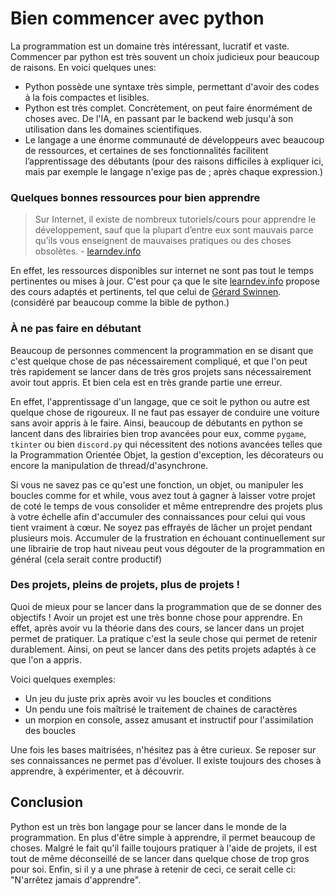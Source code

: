 # Bien commencer avec python

La programmation est un domaine très intéressant, lucratif et vaste. 
Commencer par python est très souvent un choix judicieux pour beaucoup de raisons.
En voici quelques unes:

- Python possède une syntaxe très simple, permettant d'avoir des codes à la fois compactes et lisibles.
- Python est très complet. Concrètement, on peut faire énormément de choses avec. 
De l'IA, en passant par le backend web jusqu'à son utilisation dans les domaines scientifiques.
- Le langage a une énorme communauté de développeurs avec beaucoup de ressources, 
et certaines de ses fonctionnalités facilitent l’apprentissage des débutants 
(pour des raisons difficiles à expliquer ici, mais par exemple le langage n'exige pas de ; après chaque expression.)


### Quelques bonnes ressources pour bien apprendre

> Sur Internet, il existe de nombreux tutoriels/cours pour apprendre le développement, sauf que la plupart 
> d’entre eux sont mauvais parce qu’ils vous enseignent de mauvaises pratiques ou 
> des choses obsolètes. - [learndev.info](https://www.learndev.info/fr)

En effet, les ressources disponibles sur internet ne sont pas tout le temps pertinentes ou mises à jour. 
C'est pour ça que le site [learndev.info](https://www.learndev.info/fr) propose des cours adaptés et pertinents,
tel que celui de [Gérard Swinnen](https://inforef.be/swi/download/apprendre_python3_5.pdf). 
(considéré par beaucoup comme la bible de python.)


### À ne pas faire en débutant

Beaucoup de personnes commencent la programmation en se disant que c'est quelque chose de pas nécessairement compliqué, 
et que l'on peut très rapidement se lancer dans de très gros projets sans nécessairement avoir tout appris. 
Et bien cela est en très grande partie une erreur. 

En effet, l'apprentissage d'un langage, que ce soit le python ou autre est quelque chose de rigoureux.
Il ne faut pas essayer de conduire une voiture sans avoir appris à le faire. Ainsi, beaucoup de débutants 
en python se lancent dans des librairies bien trop avancées pour eux, comme `pygame`, `tkinter` ou bien `discord.py` 
qui nécessitent des notions avancées telles que la Programmation Orientée Objet, la gestion d'exception,
les décorateurs ou encore la manipulation de thread/d'asynchrone.

Si vous ne savez pas ce qu'est une fonction, un objet, ou manipuler les boucles comme for et while, 
vous avez tout à gagner à laisser votre projet de coté le temps de vous consolider et même entreprendre 
des projets plus à votre échelle afin d'accumuler des connaissances pour celui qui vous tient vraiment à cœur.
Ne soyez pas effrayés de lâcher un projet pendant plusieurs mois. 
Accumuler de la frustration en échouant continuellement sur une librairie de trop haut niveau peut vous dégouter 
de la programmation en général (cela serait contre productif)


### Des projets, pleins de projets, plus de projets !

Quoi de mieux pour se lancer dans la programmation que de se donner des objectifs ! Avoir un projet 
est une très bonne chose pour apprendre. En effet, après avoir vu la théorie dans des cours, 
se lancer dans un projet permet de pratiquer. La pratique c'est la seule chose qui permet de retenir durablement.
Ainsi, on peut se lancer dans des petits projets adaptés à ce que l'on a appris.

Voici quelques exemples:
 
- Un jeu du juste prix après avoir vu les boucles et conditions
- Un pendu une fois maîtrisé le traitement de chaines de caractères
- un morpion en console, assez amusant et instructif pour l'assimilation des boucles

Une fois les bases maitrisées, n'hésitez pas à être curieux. Se reposer sur ses connaissances ne permet pas d'évoluer. 
Il existe toujours des choses à apprendre, à expérimenter, et à découvrir.


## Conclusion

Python est un très bon langage pour se lancer dans le monde de la programmation. En plus d'être simple à apprendre, 
il permet beaucoup de choses. Malgré le fait qu'il faille toujours pratiquer à l'aide de projets, 
il est tout de même déconseillé de se lancer dans quelque chose de trop gros pour soi.
Enfin, si il y a une phrase à retenir de ceci, ce serait celle ci: "N'arrêtez jamais d'apprendre".
